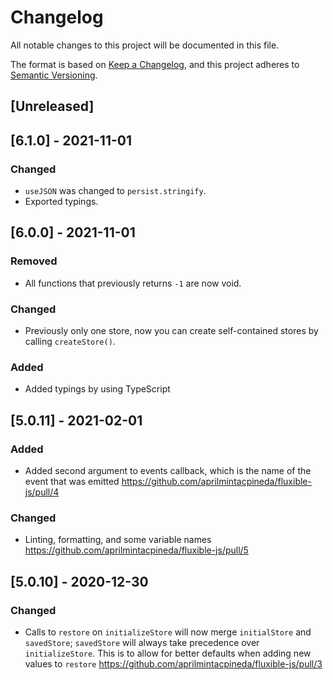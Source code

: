 # Changelog

All notable changes to this project will be documented in this file.

The format is based on [Keep a Changelog](https://keepachangelog.com/en/1.0.0/),
and this project adheres to [Semantic Versioning](https://semver.org/spec/v2.0.0.html).

## [Unreleased]

## [6.1.0] - 2021-11-01

### Changed

- `useJSON` was changed to `persist.stringify`.
- Exported typings.

## [6.0.0] - 2021-11-01

### Removed

- All functions that previously returns `-1` are now void.

### Changed

- Previously only one store, now you can create self-contained stores by calling `createStore()`.

### Added

- Added typings by using TypeScript

## [5.0.11] - 2021-02-01

### Added

- Added second argument to events callback, which is the name of the event that was emitted https://github.com/aprilmintacpineda/fluxible-js/pull/4

### Changed

- Linting, formatting, and some variable names https://github.com/aprilmintacpineda/fluxible-js/pull/5

## [5.0.10] - 2020-12-30

### Changed

- Calls to `restore` on `initializeStore` will now merge `initialStore` and `savedStore`; `savedStore` will always take precedence over `initializeStore`. This is to allow for better defaults when adding new values to `restore` https://github.com/aprilmintacpineda/fluxible-js/pull/3
